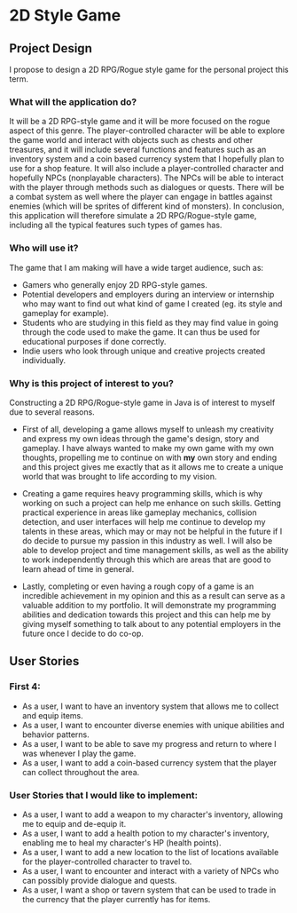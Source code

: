 # 2D Style Game

## Project Design

I propose to design a 2D RPG/Rogue style game for the personal project this term. 

### **What will the application do?**

It will be a 2D RPG-style game and it will be more focused on the rogue aspect of this genre. The player-controlled character will be able to explore the game world and interact with objects such as chests and other treasures, and it will include several functions and features such as an inventory system and a coin based currency system that I hopefully plan to use for a shop feature. It will also include a player-controlled character and hopefully NPCs (nonplayable characters). The NPCs will be able to interact with the player through methods such as dialogues or quests. There will be a combat system as well where the player can engage in battles against enemies (which will be sprites of different kind of monsters). In conclusion, this application will therefore simulate a 2D RPG/Rogue-style game, including all the typical features such types of games has.  

### **Who will use it?**

The game that I am making will have a wide target audience, such as:

- Gamers who generally enjoy 2D RPG-style games.
- Potential developers and employers during an interview or internship who may want to find out what kind of game I created (eg. its style and gameplay for example).
- Students who are studying in this field as they may find value in going through the code used to make the game. It can thus be used for educational purposes if done correctly. 
- Indie users who look through unique and creative projects created individually.

### **Why is this project of interest to you?**

Constructing a 2D RPG/Rogue-style game in Java is of interest to myself due to several reasons.

- First of all, developing a game allows myself to unleash my creativity and express my own ideas through the game's design, story and gameplay. I have always wanted to make my own game with my own thoughts, propelling me to continue on with **my** own story and ending and this project gives me exactly that as it allows me to create a unique world that was brought to life according to my vision.


- Creating a game requires heavy programming skills, which is why working on such a project can help me enhance on such skills. Getting practical experience in areas like gameplay mechanics, collision detection, and user interfaces will help me continue to develop my talents in these areas, which may or may not be helpful in the future if I do decide to pursue my passion in this industry as well. I will also be able to develop project and time management skills, as well as the ability to work independently through this which are areas that are good to learn ahead of time in general.


- Lastly, completing or even having a rough copy of a game is an incredible achievement in my opinion and this as a result can serve as a valuable addition to my portfolio. It will demonstrate my programming abilities and dedication towards this project and this can help me by giving myself something to talk about to any potential employers in the future once I decide to do co-op.

## User Stories

### First 4:

- As a user, I want to have an inventory system that allows me to collect and equip items.
- As a user, I want to encounter diverse enemies with unique abilities and behavior patterns.
- As a user, I want to be able to save my progress and return to where I was whenever I play the game.
- As a user, I want to add a coin-based currency system that the player can collect throughout the area.

### User Stories that I would like to implement:

- As a user, I want to add a weapon to my character's inventory, allowing me to equip and de-equip it.
- As a user, I want to add a health potion to my character's inventory, enabling me to heal my character's HP (health points).
- As a user, I want to add a new location to the list of locations available for the player-controlled character to travel to.
- As a user, I want to encounter and interact with a variety of NPCs who can possibly provide dialogue and quests.
- As a user, I want a shop or tavern system that can be used to trade in the currency that the player currently has for items.